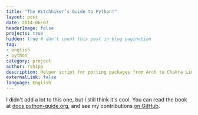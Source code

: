 ```yaml
---
title: "The Hitchhiker’s Guide to Python!"
layout: post
date: 2014-06-07
headerImage: false
projects: true
hidden: true # don't count this post in blog pagination
tag:
- english
- python
category: project
author: rshipp
description: Helper script for porting packages from Arch to Chakra Linux.
externalLink: false
language: English
---
```


I didn't add a lot to this one, but I still think it's cool. You can read the
book at [docs.python-guide.org][1], and see my contributions [on GitHub][2].

[1]: http://docs.python-guide.org/en/latest/
[2]: https://github.com/kennethreitz/python-guide/graphs/contributors
